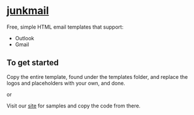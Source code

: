# [junkmail](http://kublikon.github.io/junkmail/)
Free, simple HTML email templates that support:

* Outlook
* Gmail

## To get started

Copy the entire template, found under the templates folder, and replace the logos and placeholders
with your own, and done.

or

Visit our [site](http://kublikon.github.io/junkmail/) for samples and copy the code from there.